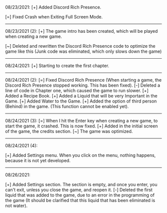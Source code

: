 08/23/2021:
[+] Added Discord Rich Presence. 

[=] Fixed Crash when Exiting Full Screen Mode. 

------------------------


08/23/2021 (2): 
[+] The game intro has been created, which will be played when creating a new game.

[~] Deleted and rewritten the Discord Rich Presence code to optimize the game like this (Junk code was eliminated, which only slows down the game)

-------------------------

08/24/2021:
[+] Starting to create the first chapter.

-------------------------

08/24/2021 (2):
[=] Fixed Discord Rich Presence (When starting a game, the Discord Rich Presence stopped working. This has been fixed).
[-] Deleted a line of code in Chapter one, which caused the game to run slower.
[+] Added a Recipe Book.
[+] Added a Liquid that will be very Important in the Game.
[+] Added Water to the Game.
[+] Added the option of third person (Behind) in the game. (This function cannot be enabled yet). 

-------------------------

08/24/2021 (3):
[=] When I hit the Enter key when creating a new game, to start the game, it crashed. This is now fixed.
[+] Added in the initial screen of the game, the credits section.
[~] The game was optimized.

-------------------------

08/24/2021 (4):

[+] Added Settings menu.  When you click on the menu, nothing happens, because it is not yet developed.

-------------------------

08/26/2021:

[+] Added Settings section. The section is empty, and once you enter, you can't exit, unless you close the game, and reopen it.
[-] Deleted the first liquid that was added to the game, due to an error in the programming of the game (It should be clarified that this liquid that has been eliminated is not water).
